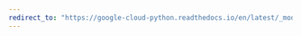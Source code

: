 ```yaml
---
redirect_to: "https://google-cloud-python.readthedocs.io/en/latest/_modules/google/protobuf/descriptor_pb2.html"
---
```

